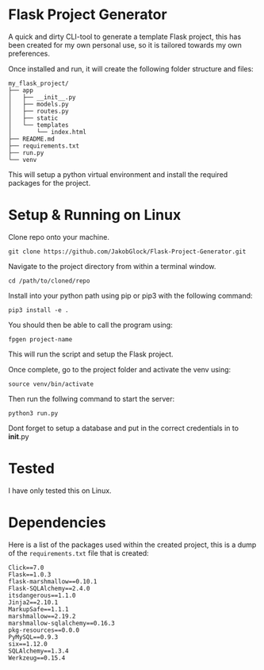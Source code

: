 # Flask Project Generator

A quick and dirty CLI-tool to generate a template Flask project, this has been created for my own personal use, so it is tailored towards my own preferences.

Once installed and run, it will create the following folder structure and files:

```
my_flask_project/
├── app
│   ├── __init__.py
│   ├── models.py
│   ├── routes.py
│   ├── static
│   └── templates
│       └── index.html
├── README.md
├── requirements.txt
├── run.py
└── venv
```

This will setup a python virtual environment and install the required packages for the project.

# Setup & Running on Linux

Clone repo onto your machine.

`git clone https://github.com/JakobGlock/Flask-Project-Generator.git`

Navigate to the project directory from within a terminal window.

`cd /path/to/cloned/repo`

Install into your python path using pip or pip3 with the following command:

`pip3 install -e .`

You should then be able to call the program using:

`fpgen project-name`

This will run the script and setup the Flask project.

Once complete, go to the project folder and activate the venv using:

`source venv/bin/activate`

Then run the follwing command to start the server:

`python3 run.py`

Dont forget to setup a database and put in the correct credentials in to __init__.py


# Tested

I have only tested this on Linux.

# Dependencies

Here is a list of the packages used within the created project, this is a dump of the `requirements.txt` file that is created:

```
Click==7.0
Flask==1.0.3
flask-marshmallow==0.10.1
Flask-SQLAlchemy==2.4.0
itsdangerous==1.1.0
Jinja2==2.10.1
MarkupSafe==1.1.1
marshmallow==2.19.2
marshmallow-sqlalchemy==0.16.3
pkg-resources==0.0.0
PyMySQL==0.9.3
six==1.12.0
SQLAlchemy==1.3.4
Werkzeug==0.15.4
```
